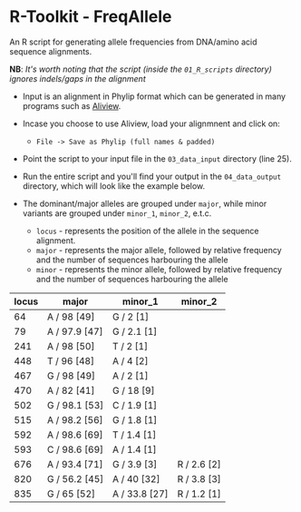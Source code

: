 # R-Toolkit - FreqAllele
An R script for generating allele frequencies from DNA/amino acid sequence alignments.

**NB**: _It's worth noting that the script (inside the `01_R_scripts` directory) ignores indels/gaps in the alignment_

* Input is an alignment in Phylip format which can be generated in many programs such as [Aliview](https://ormbunkar.se/aliview/).

* Incase you choose to use Aliview, load your alignmnent and click on:
  * `File -> Save as Phylip (full names & padded)`

* Point the script to your input file in the `03_data_input` directory (line 25).

* Run the entire script and you'll find your output in the `04_data_output` directory, which will look like the example below.

* The dominant/major alleles are grouped under `major`, while minor variants are grouped under `minor_1`, `minor_2`, e.t.c.
  * `locus` - represents the position of the allele in the sequence alignment.
  * `major` - represents the major allele, followed by relative frequency and the number of sequences harbouring the allele
  * `minor` - represents the minor allele, followed by relative frequency and the number of sequences harbouring the allele

| locus | major         | minor_1       | minor_2      |
|-------|---------------|---------------|--------------|
| 64    | A / 98 [49]   | G / 2 [1]     |              |
| 79    | A / 97.9 [47] | G / 2.1 [1]   |              |
| 241   | A / 98 [50]   | T / 2 [1]     |              |
| 448   | T / 96 [48]   | A / 4 [2]     |              |
| 467   | G / 98 [49]   | A / 2 [1]     |              |
| 470   | A / 82 [41]   | G / 18 [9]    |              |
| 502   | G / 98.1 [53] | C / 1.9 [1]   |              |
| 515   | A / 98.2 [56] | G / 1.8 [1]   |              |
| 592   | A / 98.6 [69] | T / 1.4 [1]   |              |
| 593   | C / 98.6 [69] | A / 1.4 [1]   |              |
| 676   | A / 93.4 [71] | G / 3.9 [3]   | R / 2.6 [2]  |
| 820   | G / 56.2 [45] | A / 40 [32]   | R / 3.8 [3]  |
| 835   | G / 65 [52]   | A / 33.8 [27] | R / 1.2 [1]  |
